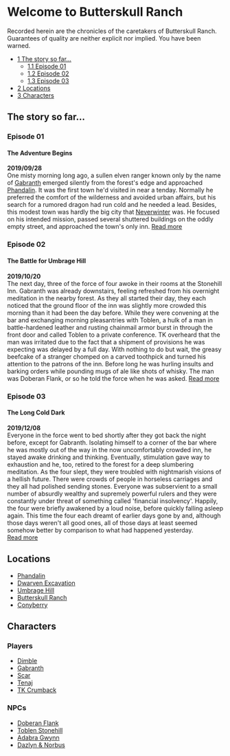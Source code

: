 # Welcome to Butterskull&nbsp;Ranch
Recorded herein are the chronicles of the caretakers of Butterskull Ranch. Guarantees of quality are neither explicit nor implied. You have been warned.

* [1 The story so far...](#the-story-so-far...)
    * [1.1 Episode 01](#episode-01)
    * [1.2 Episode 02](#episode-02)
    * [1.3 Episode 03](#episode-03)
* [2 Locations](#locations)
* [3 Characters](#characters)

## The story so far...
### Episode 01
#### The Adventure Begins
**2019/09/28**  
One misty morning long ago, a sullen elven ranger known only by the name of [Gabranth](players.md#gabranth) emerged silently from the forest's edge and approached [Phandalin](locations.md#phandalin). It was the first town he'd visited in near a tenday. Normally he preferred the comfort of the wilderness and avoided urban affairs, but his search for a rumored dragon had run cold and he needed a lead. Besides, this modest town was hardly the big city that [Neverwinter](locations.md#neverwinter) was. He focused on his intended mission, passed several shuttered buildings on the oddly empty street, and approached the town's only inn. [Read&nbsp;more](episodes.md#episode-01)

### Episode 02
#### The Battle for Umbrage Hill
**2019/10/20**  
The next day, three of the force of four awoke in their rooms at the Stonehill Inn. Gabranth was already downstairs, feeling refreshed from his overnight meditation in the nearby forest. As they all started their day, they each noticed that the ground floor of the inn was slightly more crowded this morning than it had been the day before. While they were convening at the bar and exchanging morning pleasantries with Toblen, a hulk of a man in battle-hardened leather and rusting chainmail armor burst in through the front door and called Toblen to a private conference. TK overheard that the man was irritated due to the fact that a shipment of provisions he was expecting was delayed by a full day. With nothing to do but wait, the greasy beefcake of a stranger chomped on a carved toothpick and turned his attention to the patrons of the inn. Before long he was hurling insults and barking orders while pounding mugs of ale like shots of whisky. The man was Doberan Flank, or so he told the force when he was asked. [Read&nbsp;more](episodes.md#episode-02) 

### Episode 03
#### The Long Cold Dark
**2019/12/08**  
Everyone in the force went to bed shortly after they got back the night before, except for Gabranth. Isolating himself to a corner of the bar where he was mostly out of the way in the now uncomfortably crowded inn, he stayed awake drinking and thinking. Eventually, stimulation gave way to exhaustion and he, too, retired to the forest for a deep slumbering meditation. As the four slept, they were troubled with nightmarish visions of a hellish future. There were crowds of people in horseless carriages and they all had polished sending stones. Everyone was subservient to a small number of absurdly wealthy and supremely powerful rulers and they were constantly under threat of something called 'financial insolvency'. Happily, the four were briefly awakened by a loud noise, before quickly falling asleep again. This time the four each dreamt of earlier days gone by and, although those days weren't all good ones, all of those days at least seemed somehow better by comparison to what had happened yesterday. [Read&nbsp;more](episodes.md#episode-03)

## Locations
* [Phandalin](locations.md#phandalin)
* [Dwarven Excavation](locations.md#dwarven-excavation)
* [Umbrage Hill](locations.md#umbrage-hill)
* [Butterskull Ranch](locations.md#butterskull-ranch)
* [Conyberry](locations.md#conyberry)

## Characters
### Players
* <a href="https://www.dndbeyond.com/profile/memily_mike/characters/17102101" target="_blank">Dimble</a>
* <a href="https://www.dndbeyond.com/profile/GabranthBunansa/characters/16964899" target="_blank">Gabranth</a>
* <a href="https://www.dndbeyond.com/profile/TheScar/characters/19843629" target="_blank">Scar</a>
* <a href="https://www.dndbeyond.com/profile/Shakeyourjunk/characters/16848230" target="_blank">Tenaj</a>
* <a href="https://www.dndbeyond.com/profile/badlin/characters/17102170" target="_blank">TK Crumback</a>

### NPCs
* [Doberan Flank](npc.md#doberan-flank)
* [Toblen Stonehill](npc.md#toblen-stonehill)
* [Adabra Gwynn](npc.md#adabra-gwynn)
* [Dazlyn & Norbus](npc.md#dazlyn-&-norbus)
